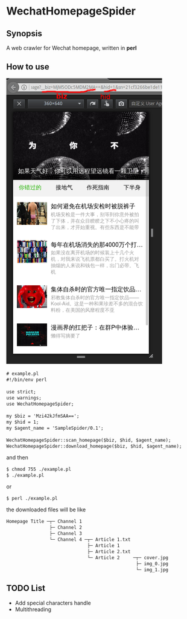 # WechatHomepageSpider

## Synopsis
A web crawler for Wechat homepage, written in **perl**

## How to use
![Screenshot](https://github.com/MaryJaneInChain/WechatHomepageSpider/raw/master/docs/screenshot.png)
```
# example.pl
#!/bin/env perl

use strict;
use warnings;
use WechatHomepageSpider;

my $biz = 'Mzi42kJfmSAA==';
my $hid = 1;
my $agent_name = 'SampleSpider/0.1';

WechatHomepageSpider::scan_homepage($biz, $hid, $agent_name);
WechatHomepageSpider::download_homepage($biz, $hid, $agent_name);
```
and then
```
$ chmod 755 ./example.pl
$ ./example.pl
```
or
```
$ perl ./example.pl
```
the downloaded files will be like
```
Homepage Title ─┬─ Channel 1
                ├─ Channel 2
                ├─ Channel 3
                └─ Channel 4 ─┬─ Article 1.txt 
                              ├─ Article 1
                              ├─ Article 2.txt
                              └─ Article 2     ─┬─ cover.jpg
                                                ├─ img_0.jpg
                                                └─ img_1.jpg
```

## TODO List
* Add special characters handle
* Multithreading
